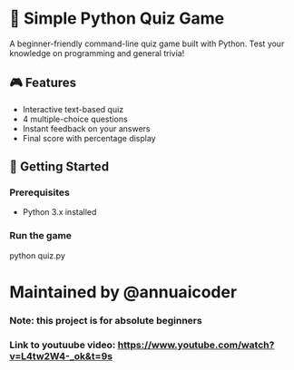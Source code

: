 # 🧠 Simple Python Quiz Game

A beginner-friendly command-line quiz game built with Python. Test your knowledge on programming and general trivia!

## 🎮 Features

- Interactive text-based quiz
- 4 multiple-choice questions
- Instant feedback on your answers
- Final score with percentage display

## 🚀 Getting Started

### Prerequisites

- Python 3.x installed


### Run the game

python quiz.py


# Maintained by @annuaicoder

### Note: this project is for absolute beginners


### Link to youtuube video: https://www.youtube.com/watch?v=L4tw2W4-_ok&t=9s
